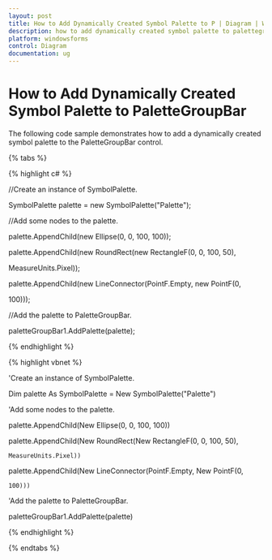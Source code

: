 ```yaml
---
layout: post
title: How to Add Dynamically Created Symbol Palette to P | Diagram | Windows Forms | Syncfusion®
description: how to add dynamically created symbol palette to palettegroupbar
platform: windowsforms
control: Diagram
documentation: ug
---
```


# How to Add Dynamically Created Symbol Palette to PaletteGroupBar

The following code sample demonstrates how to add a dynamically created symbol palette to the PaletteGroupBar control.

{% tabs %}

{% highlight c# %}

//Create an instance of SymbolPalette.

SymbolPalette palette = new SymbolPalette("Palette");

//Add some nodes to the palette.

palette.AppendChild(new Ellipse(0, 0, 100, 100));

palette.AppendChild(new RoundRect(new RectangleF(0, 0, 100, 50),              

MeasureUnits.Pixel));

palette.AppendChild(new LineConnector(PointF.Empty, new PointF(0, 

100)));

//Add the palette to PaletteGroupBar.

paletteGroupBar1.AddPalette(palette);

{% endhighlight %}

{% highlight vbnet %}

'Create an instance of SymbolPalette.

Dim palette As SymbolPalette = New SymbolPalette("Palette")

'Add some nodes to the palette.

palette.AppendChild(New Ellipse(0, 0, 100, 100))

palette.AppendChild(New RoundRect(New RectangleF(0, 0, 100, 50),  

	MeasureUnits.Pixel))	

palette.AppendChild(New LineConnector(PointF.Empty, New PointF(0, 

	100)))

'Add the palette to PaletteGroupBar.

paletteGroupBar1.AddPalette(palette)

{% endhighlight %}

{% endtabs %}
